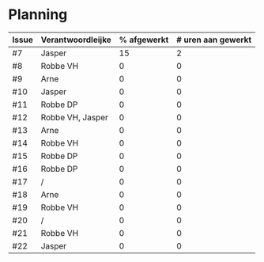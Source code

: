 # Planning

| Issue | Verantwoordleijke | % afgewerkt | # uren aan gewerkt |
|-------|-------------------|-------------|--------------------|
| #7    | Jasper            | 15          | 2                  |
| #8    | Robbe VH          | 0           | 0                  |
| #9    | Arne              | 0           | 0                  |
| #10   | Jasper            | 0           | 0                  |
| #11   | Robbe DP          | 0           | 0                  |
| #12   | Robbe VH, Jasper  | 0           | 0                  |
| #13   | Arne              | 0           | 0                  |
| #14   | Robbe VH          | 0           | 0                  |
| #15   | Robbe DP          | 0           | 0                  |
| #16   | Robbe DP          | 0           | 0                  |
| #17   | /                 | 0           | 0                  |
| #18   | Arne              | 0           | 0                  |
| #19   | Robbe VH          | 0           | 0                  |
| #20   | /                 | 0           | 0                  |
| #21   | Robbe VH          | 0           | 0                  |
| #22   | Jasper            | 0           | 0                  |
